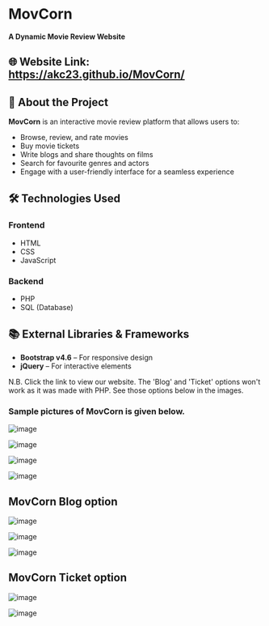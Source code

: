 # MovCorn

**A Dynamic Movie Review Website**  

## 🌐 Website Link: https://akc23.github.io/MovCorn/

## 📌 About the Project  
**MovCorn** is an interactive movie review platform that allows users to:  
- Browse, review, and rate movies  
- Buy movie tickets  
- Write blogs and share thoughts on films  
- Search for favourite genres and actors  
- Engage with a user-friendly interface for a seamless experience  

## 🛠️ Technologies Used  
### Frontend  
- HTML  
- CSS  
- JavaScript  

### Backend  
- PHP  
- SQL (Database)  

## 📚 External Libraries & Frameworks  
- **Bootstrap v4.6** – For responsive design  
- **jQuery** – For interactive elements  


N.B. Click the link to view our website. The 'Blog' and 'Ticket' options won't work as it was made with PHP. See those options below in the images.

### Sample pictures of MovCorn is given below.

![image](https://user-images.githubusercontent.com/57568723/167117025-e1202d45-89bb-4149-9ce5-5e4a3bf98c3e.png)


![image](https://user-images.githubusercontent.com/57568723/167117245-f419fb08-dd5b-486d-9679-b960aa628fe3.png)

![image](https://user-images.githubusercontent.com/57568723/167117286-45e7eb34-b2a5-49a2-ad2e-cd74d950ac8f.png)

![image](https://user-images.githubusercontent.com/57568723/167117314-4f043a9d-7068-46e9-9369-6e2c8f15ab69.png)

## MovCorn Blog option

![image](https://user-images.githubusercontent.com/57568723/167117518-c143dfb6-e054-4e0c-ac11-a7ac403b2748.png)

![image](https://user-images.githubusercontent.com/57568723/167118313-fde96561-a006-4450-b324-fc037dced4e2.png)

![image](https://user-images.githubusercontent.com/57568723/167117407-0a62c286-0c59-4a4f-89ed-24245f00c713.png)


## MovCorn Ticket option

![image](https://user-images.githubusercontent.com/57568723/167117625-60f253d3-496a-4fc2-89bc-0da2d4e7b476.png)

![image](https://user-images.githubusercontent.com/57568723/167117864-204606a9-8793-4140-a7e6-3596e6c7c589.png)

